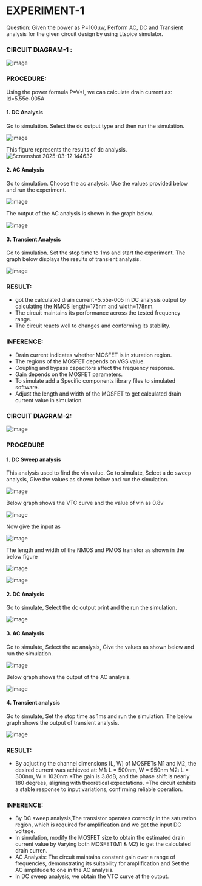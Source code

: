 # EXPERIMENT-1
Question: Given the power as P=100µw, Perform AC, DC and Transient analysis for the given circuit design by using Ltspice simulator.

### CIRCUIT DIAGRAM-1 :
![image](https://github.com/user-attachments/assets/c780ef91-3ebe-4195-921f-04f17883b623)

### PROCEDURE:
Using the power formula P=V*I, we can calculate drain current as:
Id=5.55e-005A
#### 1. DC Analysis
Go to simulation.  Select the dc output type and then run the simulation.

![image](https://github.com/user-attachments/assets/ef924102-e523-4182-a514-e4dd73970e36)

This figure represents the results of dc analysis.
 ![Screenshot 2025-03-12 144632](https://github.com/user-attachments/assets/6f0b8f0e-fbb4-4679-bb6d-8bc8d972fe60)

#### 2. AC Analysis
Go to simulation.  Choose the ac analysis.  Use the values provided below and run the experiment.

![image](https://github.com/user-attachments/assets/a0f7da9d-3529-4060-b0c1-7669947a6c04)

The output of the AC analysis is shown in the graph below.

![image](https://github.com/user-attachments/assets/b547e04e-196e-47fd-8797-e1cc9ba7eb9c)

#### 3. Transient Analysis
Go to simulation.  Set the stop time to 1ms and start the experiment.
 The graph below displays the results of transient analysis.

![image](https://github.com/user-attachments/assets/eee3db42-638e-430f-9aaf-1dd7c4141f70)

### RESULT:
* got the calculated drain current=5.55e-005 in DC analysis output by calculating the NMOS length=175nm and width=178nm.
* The circuit maintains its performance across the tested frequency range.
* The circuit reacts well to changes and conforming its stability.

### INFERENCE:
* Drain current indicates whether MOSFET is in sturation region.
* The regions of the MOSFET depends on VGS value.
* Coupling and bypass capacitors affect the frequency response.
* Gain depends on the MOSFET parameters.
* To simulate add a Specific components library files to simulated software.
* Adjust the length and width of the MOSFET to get calculated drain current value in simulation.

### CIRCUIT DIAGRAM-2:

![image](https://github.com/user-attachments/assets/aa571835-21ea-4ca5-942e-f7bcbca4cc25)

### PROCEDURE
#### 1. DC Sweep analysis
This analysis used to find the vin value.
Go to simulate, Select a dc sweep analysis, Give the values as shown below and run the simulation.

![image](https://github.com/user-attachments/assets/33d5b92c-a501-43eb-a134-30cc05e216e1)

Below graph shows the VTC curve and the value of vin as 0.8v

![image](https://github.com/user-attachments/assets/c9c9e3d4-0a57-4356-b84d-8a821b9c8448)

Now give the input as 

![image](https://github.com/user-attachments/assets/bb1c591b-4d3a-4344-b2f2-80372af8567a)

The length and width of the NMOS and PMOS tranistor as shown in the below figure

![image](https://github.com/user-attachments/assets/283c39f0-5eea-4292-a833-91b5da308a6b)

![image](https://github.com/user-attachments/assets/3641668c-d141-48e5-b0e2-aac11a9b014c)

#### 2. DC Analysis
Go to simulate, Select the dc output print and the run the simulation.

![image](https://github.com/user-attachments/assets/daef7b7e-e64c-4510-8f23-e55121daa510)

#### 3. AC Analysis
Go to simulate, Select the ac analysis, Give the values as shown below and run the simulation.

![image](https://github.com/user-attachments/assets/6d629781-a005-40d2-87f3-e2b178e2ad4c)

Below graph shows the output of the AC analysis.

![image](https://github.com/user-attachments/assets/cbcdaa25-38e7-4266-8034-4108e9402a90)

#### 4. Transient analysis
Go to simulate, Set the stop time as 1ms and run the simulation.
The below graph shows the output of transient analysis.

![image](https://github.com/user-attachments/assets/c0f8f7c7-ed03-4867-8433-047d7c474862)

### RESULT:
* By adjusting the channel dimensions (L, W) of MOSFETs M1 and M2, the desired current was achieved at:
   M1: L = 500nm, W = 950nm
   M2: L = 300nm, W = 1020nm
*The gain is 3.8dB, and the phase shift is nearly 180 degrees, aligning with theoretical expectations.
*The circuit exhibits a stable response to input variations, confirming reliable operation.


### INFERENCE:
* By DC sweep analysis,The transistor operates correctly in the saturation region, which is required for amplification and we get the input DC voltsge.
* In simulation, modify the MOSFET size to obtain the estimated drain current value by Varying both MOSFET(M1 & M2) to get the calculated drain curren.
* AC Analysis: The circuit maintains constant gain over a range of frequencies, demonstrating its suitability for amplification and Set the AC amplitude to one in the AC analysis.
* In DC sweep analysis, we obtain the VTC curve at the output.
